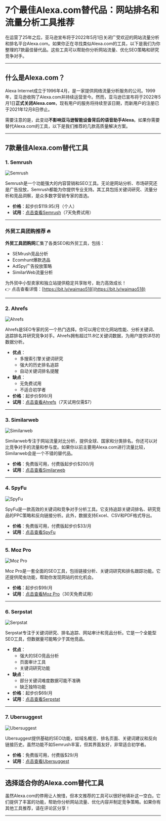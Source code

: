 # 7个最佳Alexa.com替代品：网站排名和流量分析工具推荐

在运营了25年之后，亚马逊宣布将于2022年5月1日关闭广受欢迎的网站流量分析和排名平台Alexa.com。如果你正在寻找类似Alexa.com的工具，以下是我们为你整理的7款最佳替代品。这些工具可以帮助你分析网站流量、优化SEO策略和研究竞争对手。

---

## 什么是Alexa.com？

Alexa Internet成立于1996年4月，是一家提供网络流量分析服务的公司。1999年，亚马逊收购了Alexa.com并持续运营至今。然而，亚马逊已宣布将于2022年5月1日**正式关闭Alexa.com**，现有用户的服务将持续至该日期，而新用户的注册已于2021年12月8日停止。

需要注意的是，此变动**不影响亚马逊智能设备背后的语音助手Alexa**。如果你需要替代Alexa.com的工具，以下是我们推荐的几款高质量解决方案。

---

## 7款最佳Alexa.com替代工具

### 1. Semrush
![Semrush](https://beebom.com/wp-content/uploads/2021/12/semrush-body.jpg?w=640)

Semrush是一个功能强大的内容营销和SEO工具。无论是网站分析、市场研究还是广告投放，Semrush都能为你提供专业支持。其工具包括关键词研究、流量分析和竞品洞察，是众多数字营销专家的首选。

- **价格**：起步价$119.95/月（个人）  
- **试用**：[点击查看Semrush](https://www.semrush.com/)（7天免费试用）

---

### 外贸工具团购推荐 🔥

**外贸工具团购网**汇集了各类SEO和外贸工具，包括：
- SEMrush竞品分析  
- Ecomhunt爆款选品  
- AdSpy广告投放策略  
- SimilarWeb流量分析

为外贸中小型卖家和独立站提供稳定共享账号，助力高效成长！  
👉 点击查看详情：[https://bit.ly/waimao518](https://bit.ly/waimao518)

---

### 2. Ahrefs
![Ahrefs](https://beebom.com/wp-content/uploads/2021/12/ahrefs-body.jpg?w=640)

Ahrefs是SEO专家的另一个热门选择。你可以用它优化网站性能、分析关键词、追踪排名并研究竞争对手。Ahrefs拥有超过11.8亿关键词数据，为用户提供详尽的数据分析。

- **优点**：
  - 多搜索引擎关键词研究
  - 强大的历史排名追踪
  - 自动关键词排名提醒
- **缺点**：
  - 无免费试用
  - 不适合初学者
- **价格**：起步价$99/月  
- **试用**：[点击查看Ahrefs](https://ahrefs.com/)（7天试用仅需$7）

---

### 3. Similarweb
![Similarweb](https://beebom.com/wp-content/uploads/2021/12/similarweb.jpg?w=640)

Similarweb专注于网站流量对比分析，提供全球、国家和分类排名。你还可以对比竞争对手的流量和参与度。如果你以前主要用Alexa.com进行流量比较，Similarweb会是一个不错的替代品。

- **价格**：免费版可用，付费版起步价$200/月  
- **试用**：[点击查看Similarweb](https://www.similarweb.com/)

---

### 4. SpyFu
![SpyFu](https://beebom.com/wp-content/uploads/2021/12/spyfu.jpg?w=640)

SpyFu是一款高效的关键词和竞争对手分析工具。它支持追踪关键词排名、研究竞品的PPC策略和反向链接分析。此外，数据支持Excel、CSV和PDF格式导出。

- **价格**：免费版可用，付费版起步价$33/月  
- **试用**：[点击查看SpyFu](https://www.spyfu.com/)

---

### 5. Moz Pro
![Moz Pro](https://beebom.com/wp-content/uploads/2021/12/moz-pro.jpg?w=640)

Moz Pro是一套全面的SEO工具，包括链接分析、关键词研究和排名跟踪功能。它还提供爬虫功能，帮助你发现网站的优化机会。

- **价格**：起步价$99/月  
- **试用**：[点击查看Moz Pro](https://moz.com/products/pro)（30天免费试用）

---

### 6. Serpstat
![Serpstat](https://beebom.com/wp-content/uploads/2021/12/serpstat.jpg?w=640)

Serpstat专注于关键词研究、排名追踪、网站审计和竞品分析。它是一个全能型SEO工具，但数据量可能略少于其他竞品。

- **优点**：
  - 强大的SEO竞品分析
  - 页面审计工具
  - 关键词研究功能
- **缺点**：
  - 部分关键词难度数据可能不准确
  - 缺乏独特功能
- **价格**：起步价$69/月  
- **试用**：[点击查看Serpstat](https://serpstat.com/)

---

### 7. Ubersuggest
![Ubersuggest](https://beebom.com/wp-content/uploads/2021/12/ubersuggest.jpg?w=640)

Ubersuggest提供基础的SEO功能，如域名概览、排名页面、关键词建议和反向链接历史。虽然功能不如Semrush丰富，但其界面友好，非常适合初学者。

- **价格**：免费版可用，付费版$29/月  
- **试用**：[点击查看Ubersuggest](https://app.neilpatel.com/en/dashboard)

---

## 选择适合你的Alexa.com替代工具

虽然Alexa.com的停用让人惋惜，但本文推荐的工具可以很好地填补这一空白。它们提供了丰富的功能，帮助你分析网站流量、优化内容并制定竞争策略。如果你有其他工具推荐，请在评论区分享！

---
